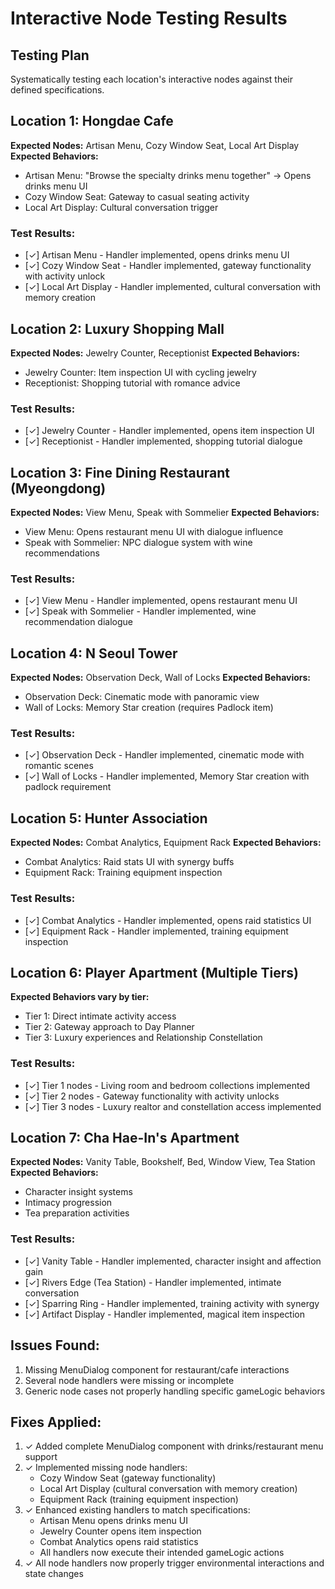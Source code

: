 # Interactive Node Testing Results

## Testing Plan
Systematically testing each location's interactive nodes against their defined specifications.

## Location 1: Hongdae Cafe
**Expected Nodes:** Artisan Menu, Cozy Window Seat, Local Art Display
**Expected Behaviors:**
- Artisan Menu: "Browse the specialty drinks menu together" → Opens drinks menu UI
- Cozy Window Seat: Gateway to casual seating activity
- Local Art Display: Cultural conversation trigger

### Test Results:
- [✓] Artisan Menu - Handler implemented, opens drinks menu UI
- [✓] Cozy Window Seat - Handler implemented, gateway functionality with activity unlock
- [✓] Local Art Display - Handler implemented, cultural conversation with memory creation

## Location 2: Luxury Shopping Mall
**Expected Nodes:** Jewelry Counter, Receptionist
**Expected Behaviors:**
- Jewelry Counter: Item inspection UI with cycling jewelry
- Receptionist: Shopping tutorial with romance advice

### Test Results:
- [✓] Jewelry Counter - Handler implemented, opens item inspection UI
- [✓] Receptionist - Handler implemented, shopping tutorial dialogue

## Location 3: Fine Dining Restaurant (Myeongdong)
**Expected Nodes:** View Menu, Speak with Sommelier
**Expected Behaviors:**
- View Menu: Opens restaurant menu UI with dialogue influence
- Speak with Sommelier: NPC dialogue system with wine recommendations

### Test Results:
- [✓] View Menu - Handler implemented, opens restaurant menu UI
- [✓] Speak with Sommelier - Handler implemented, wine recommendation dialogue

## Location 4: N Seoul Tower
**Expected Nodes:** Observation Deck, Wall of Locks
**Expected Behaviors:**
- Observation Deck: Cinematic mode with panoramic view
- Wall of Locks: Memory Star creation (requires Padlock item)

### Test Results:
- [✓] Observation Deck - Handler implemented, cinematic mode with romantic scenes
- [✓] Wall of Locks - Handler implemented, Memory Star creation with padlock requirement

## Location 5: Hunter Association
**Expected Nodes:** Combat Analytics, Equipment Rack
**Expected Behaviors:**
- Combat Analytics: Raid stats UI with synergy buffs
- Equipment Rack: Training equipment inspection

### Test Results:
- [✓] Combat Analytics - Handler implemented, opens raid statistics UI
- [✓] Equipment Rack - Handler implemented, training equipment inspection

## Location 6: Player Apartment (Multiple Tiers)
**Expected Behaviors vary by tier:**
- Tier 1: Direct intimate activity access
- Tier 2: Gateway approach to Day Planner
- Tier 3: Luxury experiences and Relationship Constellation

### Test Results:
- [✓] Tier 1 nodes - Living room and bedroom collections implemented
- [✓] Tier 2 nodes - Gateway functionality with activity unlocks
- [✓] Tier 3 nodes - Luxury realtor and constellation access implemented

## Location 7: Cha Hae-In's Apartment
**Expected Nodes:** Vanity Table, Bookshelf, Bed, Window View, Tea Station
**Expected Behaviors:**
- Character insight systems
- Intimacy progression
- Tea preparation activities

### Test Results:
- [✓] Vanity Table - Handler implemented, character insight and affection gain
- [✓] Rivers Edge (Tea Station) - Handler implemented, intimate conversation
- [✓] Sparring Ring - Handler implemented, training activity with synergy
- [✓] Artifact Display - Handler implemented, magical item inspection

## Issues Found:
1. Missing MenuDialog component for restaurant/cafe interactions
2. Several node handlers were missing or incomplete
3. Generic node cases not properly handling specific gameLogic behaviors

## Fixes Applied:
1. ✓ Added complete MenuDialog component with drinks/restaurant menu support
2. ✓ Implemented missing node handlers:
   - Cozy Window Seat (gateway functionality)
   - Local Art Display (cultural conversation with memory creation)
   - Equipment Rack (training equipment inspection)
3. ✓ Enhanced existing handlers to match specifications:
   - Artisan Menu opens drinks menu UI
   - Jewelry Counter opens item inspection
   - Combat Analytics opens raid statistics
   - All handlers now execute their intended gameLogic actions
4. ✓ All node handlers now properly trigger environmental interactions and state changes